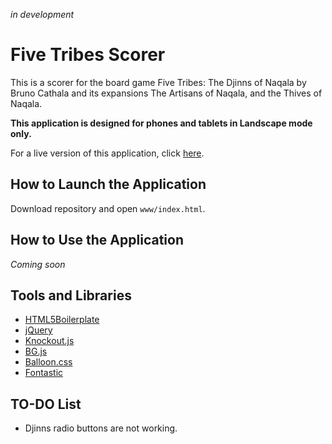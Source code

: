 _in development_

# Five Tribes Scorer

This is a scorer for the board game Five Tribes: The Djinns of Naqala by Bruno Cathala and its expansions The Artisans of Naqala, and the Thives of Naqala.

**This application is designed for phones and tablets in Landscape mode only.**

For a live version of this application, click [here](https://kavispires.github.io/fivetribeshelper).

## How to Launch the Application

Download repository and open ```www/index.html```.

## How to Use the Application

_Coming soon_

## Tools and Libraries

- [HTML5Boilerplate](https://html5boilerplate.com/)
- [jQuery](https://jquery.com/)
- [Knockout.js](http://knockoutjs.com/)
- [BG.js](https://github.com/kavispires/BG-Library)
- [Balloon.css](https://kazzkiq.github.io/balloon.css/)
- [Fontastic](http://fontastic.me/)

## TO-DO List

- Djinns radio buttons are not working.